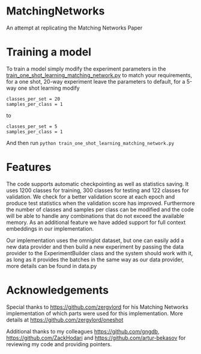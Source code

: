 # MatchingNetworks
An attempt at replicating the Matching Networks Paper

# Training a model
To train a model simply modify the experiment parameters in the [train_one_shot_learning_matching_network.py](https://github.com/AntreasAntoniou/MatchingNetworks/blob/master/train_one_shot_learning_matching_network.py) to match your requirements, for a one shot, 20-way experiment leave the parameters to default, for a 5-way one shot learning modify 
```
classes_per_set = 20
samples_per_class = 1
```
to 
```
classes_per_set = 5
samples_per_class = 1
```
And then run `python train_one_shot_learning_matching_network.py`

# Features
The code supports automatic checkpointing as well as statistics saving. It uses 1200 classes for training, 300 classes for testing and 122 classes for validation. We check for a better validation score at each epoch and produce test statistics when the validation score has improved. Furthermore the number of classes and samples per class can be modified and the code will be able to handle any combinations that do not exceed the available memory. As an additional feature we have added support for full context embeddings in our implementation.

Our implementation uses the omniglot dataset, but one can easily add a new data provider and then build a new experiment by passing the data provider to the ExperimentBuilder class and the system should work with it, as long as it provides the batches in the same way as our data provider, more details can be found in data.py

# Acknowledgements
Special thanks to https://github.com/zergylord for his Matching Networks implementation of which parts were used for this implementation. More details at https://github.com/zergylord/oneshot

Additional thanks to my colleagues https://github.com/gngdb, https://github.com/ZackHodari and https://github.com/artur-bekasov for reviewing my code and providing pointers.
